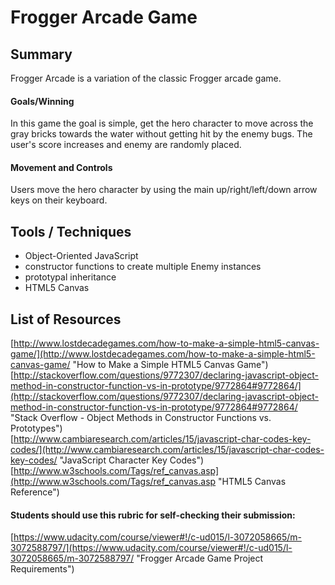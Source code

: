 # Frogger Arcade Game

## Summary
Frogger Arcade is a variation of the classic Frogger arcade game.

#### Goals/Winning
In this game the goal is simple, get the hero character to move across the gray bricks towards the water without getting hit by the enemy bugs. The user's score increases and enemy are randomly placed.

#### Movement and Controls
Users move the hero character by using the main up/right/left/down arrow keys on their keyboard.


## Tools / Techniques
- Object-Oriented JavaScript
- constructor functions to create multiple Enemy instances
- prototypal inheritance
- HTML5 Canvas

## List of Resources
[http://www.lostdecadegames.com/how-to-make-a-simple-html5-canvas-game/](http://www.lostdecadegames.com/how-to-make-a-simple-html5-canvas-game/ "How to Make a Simple HTML5 Canvas Game")   
[http://stackoverflow.com/questions/9772307/declaring-javascript-object-method-in-constructor-function-vs-in-prototype/9772864#9772864/](http://stackoverflow.com/questions/9772307/declaring-javascript-object-method-in-constructor-function-vs-in-prototype/9772864#9772864/ "Stack Overflow - Object Methods in Constructor Functions vs. Prototypes")  
[http://www.cambiaresearch.com/articles/15/javascript-char-codes-key-codes/](http://www.cambiaresearch.com/articles/15/javascript-char-codes-key-codes/ "JavaScript Character Key Codes")  
[http://www.w3schools.com/Tags/ref_canvas.asp](http://www.w3schools.com/Tags/ref_canvas.asp "HTML5 Canvas Reference")  

#### Students should use this rubric for self-checking their submission:
[https://www.udacity.com/course/viewer#!/c-ud015/l-3072058665/m-3072588797/](https://www.udacity.com/course/viewer#!/c-ud015/l-3072058665/m-3072588797/ "Frogger Arcade Game Project Requirements")
